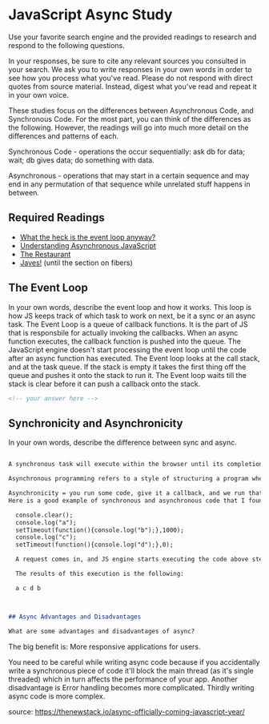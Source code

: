 # JavaScript Async Study

Use your favorite search engine and the provided readings to research and
respond to the following questions.

In your responses, be sure to cite any relevant sources you consulted in your
search. We ask you to write responses in your own words in order to see how you
process what you've read. Please do not respond with direct quotes from source
material. Instead, digest what you've read and repeat it in your own voice.

These studies focus on the differences between Asynchronous Code, and
Synchronous Code. For the most part, you can think of the differences as the
following. However, the readings will go into much more detail on the
differences and patterns of each.

Synchronous Code - operations the occur sequentially: ask db for data; wait; db gives data; do something with data.

Asynchronous - operations that may start in a certain sequence and may end in any permutation of that sequence while unrelated stuff happens in between.

## Required Readings

-   [What the heck is the event loop anyway?](https://www.youtube.com/watch?v=8aGhZQkoFbQ)
-   [Understanding Asynchronous JavaScript](https://www.youtube.com/watch?v=vMfg0xGjcOI)
-   [The Restaurant](https://www.codeschool.com/blog/2014/10/30/understanding-node-js/)
-   [Javes!](https://www.discovermeteor.com/blog/understanding-sync-async-javascript-node/) (until the section on fibers)

## The Event Loop

In your own words, describe the event loop and how it works.
This loop is how JS keeps track of which task to work on next, be it a sync or an async task.
The Event Loop is a queue of callback functions. It is the part of JS that is responsbile for actually invoking the callbacks. When an async function executes, the callback function is pushed into the queue. The JavaScript engine doesn't start processing the event loop until the code after an async function has executed. The Event loop  looks at the call stack, and at the task queue. If the stack is empty it takes the first thing off the queue and pushes it onto the stack to run it. The Event loop waits till the stack is clear before it can push a callback onto the stack.



```md
<!-- your answer here -->
```

## Synchronicity and Asynchronicity

In your own words, describe the difference between sync and async.

```md

A synchronous task will execute within the browser until its completion unlike an asynchronous task that can be stqarted and then put aside until a later time while the JS engine gets started on the next task the synchronous list.

Asynchronous programming refers to a style of structuring a program whereby a call to some unit of functionality triggers an action that is allowed to continue outside of the ongoing flow of the program. JavaScript is a single-threaded execution environment. If you want anything to happen as a result of asynchrony, you’ve got to do through callbacks  because only there’s one thread of execution.

Asynchronicity = you run some code, give it a callback, and we run that code later..that is why lines 3 and 5 below run later.
Here is a good example of synchronous and asynchronous code that I found on StackOverflow that explains the difference nicely:

  console.clear();
  console.log("a");
  setTimeout(function(){console.log("b");},1000);
  console.log("c");
  setTimeout(function(){console.log("d");},0);

  A request comes in, and JS engine starts executing the code above step by step or synchronically. The first two calls are sync calls. But when it comes to setTimeout method, it becomes an async execution. But JS immediately returns from it and continue executing, which is called Non-Blocking or Async. And it continues working on other etc.

  The results of this execution is the following:

  a c d b



## Async Advantages and Disadvantages

What are some advantages and disadvantages of async?

```
The big benefit is: More responsive applications for users.

You need to be careful while writing async code because if you accidentally write a synchronous piece of code it'll block the main thread (as it's single threaded) which in turn affects the performance of your app.
Another disadvantage is Error handling becomes more complicated.
Thirdly writing async code is more complex.

source: https://thenewstack.io/async-officially-coming-javascript-year/


```
